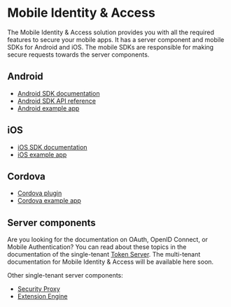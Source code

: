 # Mobile Identity & Access

The Mobile Identity & Access solution provides you with all the required features to secure your mobile apps. It has a server component and mobile SDKs for
Android and iOS. The mobile SDKs are responsible for making secure requests towards the server components.

## Android

* [Android SDK documentation](https://docs-single-tenant.onegini.com/msp/stable/android-sdk/)
* [Android SDK API reference](https://docs-single-tenant.onegini.com/msp/stable/android-sdk/javadocs/index.html)
* [Android example app](https://github.com/Onegini/android-example-app)

## iOS

* [iOS SDK documentation](https://docs-single-tenant.onegini.com/msp/stable/ios-sdk/)
* [iOS example app](https://github.com/Onegini/ios-example-app-swift/tree/master)

## Cordova

* [Cordova plugin](https://docs-single-tenant.onegini.com/msp/stable/cordova-plugin/)
* [Cordova example app](https://github.com/Onegini/cordova-example-app)

## Server components

Are you looking for the documentation on OAuth, OpenID Connect, or Mobile Authentication? You can read about these topics in the documentation of the
single-tenant [Token Server](https://docs-single-tenant.onegini.com/msp/stable/token-server/). The multi-tenant documentation for Mobile Identity & Access will
be available here soon.

Other single-tenant server components:

* [Security Proxy](https://docs-single-tenant.onegini.com/msp/stable/security-proxy/)
* [Extension Engine](https://docs-single-tenant.onegini.com/msp/stable/extension-engine/)
